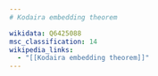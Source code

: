 ```yaml
---
# Kodaira embedding theorem

wikidata: Q6425088
msc_classification: 14
wikipedia_links:
  - "[[Kodaira embedding theorem]]"
---
```


